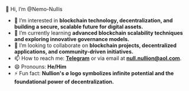 👋 Hi, I’m @Nemo-Nullis  
- 👀 I’m interested in **blockchain technology, decentralization, and building a secure, scalable future for digital assets.**  
- 🌱 I’m currently learning **advanced blockchain scalability techniques and exploring innovative governance models.**  
- 💞️ I’m looking to collaborate on **blockchain projects, decentralized applications, and community-driven initiatives.**  
- 📫 How to reach me: **[Telegram](https://t.me/NullionChain)** or via email at **null.nullion@aol.com**.  
- 😄 Pronouns: **He/Him**  
- ⚡ Fun fact: **Nullion's ∅ logo symbolizes infinite potential and the foundational power of decentralization.**  

<!---
Nemo-Nullis/Nemo-Nullis is a ✨ special ✨ repository because its `README.md` (this file) appears on your GitHub profile.
You can click the Preview link to take a look at your changes.
--->
```

